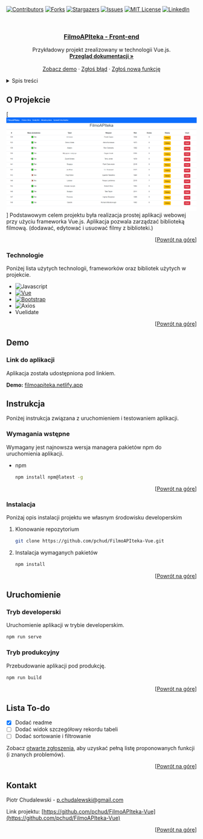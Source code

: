 <a name="readme-top"></a>

[![Contributors][contributors-shield]][contributors-url]
[![Forks][forks-shield]][forks-url]
[![Stargazers][stars-shield]][stars-url]
[![Issues][issues-shield]][issues-url]
[![MIT License][license-shield]][license-url]
[![LinkedIn][linkedin-shield]][linkedin-url]

<!-- PROJECT LOGO -->
<br />
<div align="center">
  <a href="https://github.com/pchud/FilmoAPIteka-Vue">
    <h3 align="center">FilmoAPIteka - Front-end</h3>
  </a>

  <p align="center">
    Przykładowy projekt zrealizowany w technologii Vue.js. 
    <br />
    <a href="https://github.com/pchud/FilmoAPIteka-Vue/blob/master/README.md"><strong>Przegląd dokumentacji »</strong></a>
    <br />
    <br />
    <a href="https://filmoapiteka.netlify.app/">Zobacz demo</a>
    ·
    <a href="https://github.com/pchud/FilmoAPIteka-Vue/issues">Zgłoś błąd</a>
    ·
    <a href="https://github.com/pchud/FilmoAPIteka-Vue/issues">Zgłoś nową funkcję</a>
  </p>
</div>

<!-- TABLE OF CONTENTS -->
<details>
  <summary>Spis treści</summary>
  <ol>
    <li>
      <a href="#o-projekcie">O projekcie</a>
      <ul>
        <li><a href="#technologie">Technologie</a></li>
      </ul>
    </li>
    <li>
      <a href="#demo">Demo</a>    
      <ul>
        <li><a href="#link-do-aplikacji">Link do aplikacji</a></li>
      </ul>
    </li>
    <li>
      <a href="#instrukcja">Instrukcja</a>
      <ul>
        <li><a href="#wymagania-wstepne">Wymagania wstępne</a></li>
      </ul>
      <ul>
        <li><a href="#instalacja">Instalacja</a></li>
      </ul>
    </li>
    <li>
      <a href="#uruchomienie">Uruchomienie</a>
      <ul>
        <li><a href="#tryb-developerski">Tryb developerski</a></li>
      </ul>
      <ul>
        <li><a href="#tryb-produkcyjny">Tryb produkcyjny</a></li>
      </ul>
    </li>
    <li>
      <a href="#lista-to-do">Lista To-Do</a>
    </li>
    <li>
      <a href="#kontakt">Kontakt</a>
    </li>
  </ol>
</details>

<!-- ABOUT THE PROJECT -->

## O Projekcie

[![FilmoAPIteka-Vue.js][product-screenshot]]
Podstawowym celem projektu była realizacja prostej aplikacji webowej przy użyciu frameworka Vue.js. Aplikacja pozwala zarządzać biblioteką filmową. (dodawać, edytować i usuować filmy z biblioteki.)

<p align="right">[<a href="#readme-top">Powrót na górę</a>]</p>

<!-- TECH STACK -->

### Technologie

Poniżej lista użytych technologii, frameworków oraz bibliotek użytych w projekcie.

- ![Javascript]
- [![Vue][Vue.js]][Vue-url]
- [![Bootstrap][Bootstrap.com]][Bootstrap-url]
- ![Axios]
- Vuelidate

<p align="right">[<a href="#readme-top">Powrót na górę</a>]</p>

<!-- DEMO -->

## Demo

### Link do aplikacji

<p>Aplikacja została udostępniona pod linkiem.</p>
<p> <strong>Demo:</strong> <a href="https://filmoapiteka.netlify.app/">filmoapiteka.netlify.app</a></p>

<!-- GETTING STARTED -->

## Instrukcja

Poniżej instrukcja związana z uruchomieniem i testowaniem aplikacji.

### Wymagania wstępne

Wymagany jest najnowsza wersja managera pakietów npm do uruchomienia aplikacji.

- npm
  ```sh
  npm install npm@latest -g
  ```
  <p align="right">[<a href="#readme-top">Powrót na górę</a>]</p>

### Instalacja

Poniżaj opis instalacji projektu we własnym środowisku developerskim

1. Klonowanie repozytorium
   ```sh
   git clone https://github.com/pchud/FilmoAPIteka-Vue.git
   ```
2. Instalacja wymaganych pakietów
   ```sh
   npm install
   ```
   <p align="right">[<a href="#readme-top">Powrót na górę</a>]</p>

<!-- RUN THE PROJECT -->

## Uruchomienie

### Tryb developerski

Uruchomienie aplikacji w trybie developerskim.

```sh
npm run serve
```

### Tryb produkcyjny

Przebudowanie aplikacji pod produkcję.

```sh
npm run build
```

<p align="right">[<a href="#readme-top">Powrót na górę</a>]</p>

<!-- TO-DO LIST -->

## Lista To-do

- [x] Dodać readme
- [ ] Dodać widok szczegółowy rekordu tabeli
- [ ] Dodać sortowanie i filtrowanie

Zobacz [otwarte zgłoszenia](https://github.com/pchud/FilmoAPIteka-Vue/issues), aby uzyskać pełną listę proponowanych funkcji (i znanych problemów).

<p align="right">[<a href="#readme-top">Powrót na górę</a>]</p>

<!-- CONTACT -->

## Kontakt

Piotr Chudalewski - [p.chudalewski@gmail.com](mailto:p.chudalewski@gmail.com)

Link projektu: [https://github.com/pchud/FilmoAPIteka-Vue](https://github.com/pchud/FilmoAPIteka-Vue)

<p align="right">[<a href="#readme-top">Powrót na górę</a>]</p>

<!-- MARKDOWN LINKS & IMAGES -->
<!-- https://www.markdownguide.org/basic-syntax/#reference-style-links -->

[contributors-shield]: https://img.shields.io/github/contributors/pchud/FilmoAPIteka-Vue?style=for-the-badge
[contributors-url]: https://github.com/pchud/FilmoAPIteka-Vue/graphs/contributors
[forks-shield]: https://img.shields.io/github/forks/pchud/FilmoAPIteka-Vue.svg?style=for-the-badge
[forks-url]: https://github.com/pchud/FilmoAPIteka-Vue/network/members
[stars-shield]: https://img.shields.io/github/stars/pchud/FilmoAPIteka-Vue.svg?style=for-the-badge
[stars-url]: https://github.com/pchud/FilmoAPIteka-Vue/stargazers
[issues-shield]: https://img.shields.io/github/issues/pchud/FilmoAPIteka-Vue.svg?style=for-the-badge
[issues-url]: https://github.com/pchud/FilmoAPIteka-Vue/issues
[license-shield]: https://img.shields.io/github/license/pchud/FilmoAPIteka-Vue.svg?style=for-the-badge
[license-url]: https://github.com/pchud/FilmoAPIteka-Vue/blob/master/LICENSE.txt
[linkedin-shield]: https://img.shields.io/badge/-LinkedIn-black.svg?style=for-the-badge&logo=linkedin&colorB=555
[linkedin-url]: https://www.linkedin.com/in/piotr-chudalewski/
[product-screenshot]: images/screenshot.png
[Vue.js]: https://img.shields.io/badge/Vue.js-35495E?style=for-the-badge&logo=vuedotjs&logoColor=4FC08D
[Javascript]: https://shields.io/badge/JavaScript-F7DF1E?style=for-the-badge&logo=JavaScript&logoColor=000
[Vue-url]: https://vuejs.org/
[Bootstrap.com]: https://img.shields.io/badge/Bootstrap-563D7C?style=for-the-badge&logo=bootstrap&logoColor=white
[Bootstrap-url]: https://getbootstrap.com
[Axios]: https://img.shields.io/badge/Axios-5A29E4?logo=axios&logoColor=fff&style=for-the-badge
